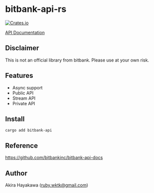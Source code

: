 # bitbank-api-rs

[![Crates.io](https://img.shields.io/crates/v/bitbank-api.svg)](https://crates.io/crates/bitbank-api)

[API Documentation](https://docs.rs/bitbank-api/0.1.0/bitbank_api/)

## Disclaimer

This is not an official library from bitbank.
Please use at your own risk.

## Features

- Async support
- Public API
- Stream API
- Private API

## Install

`cargo add bitbank-api`

## Reference

https://github.com/bitbankinc/bitbank-api-docs

## Author

Akira Hayakawa (ruby.wktk@gmail.com)
